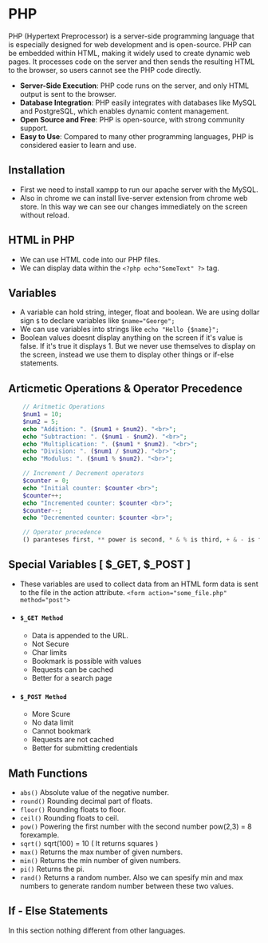 # PHP

PHP (Hypertext Preprocessor) is a server-side programming language that is especially designed for web development and is open-source. PHP can be embedded within HTML, making it widely used to create dynamic web pages. It processes code on the server and then sends the resulting HTML to the browser, so users cannot see the PHP code directly.

- **Server-Side Execution**: PHP code runs on the server, and only HTML output is sent to the browser.
- **Database Integration**: PHP easily integrates with databases like MySQL and PostgreSQL, which enables dynamic content management.
- **Open Source and Free**: PHP is open-source, with strong community support.
- **Easy to Use**: Compared to many other programming languages, PHP is considered easier to learn and use.

## Installation

- First we need to install xampp to run our apache server with the MySQL.
- Also in chrome we can install live-server extension from chrome web store. In this way we can see our changes immediately on the screen without reload.

## HTML in PHP

- We can use HTML code into our PHP files.
- We can display data within the `<?php echo"SomeText" ?>` tag.

## Variables

- A variable can hold string, integer, float and boolean. We are using dollar sign `$` to declare variables like `$name="George";`
- We can use variables into strings like `echo "Hello {$name}";`
- Boolean values doesnt display anything on the screen if it's value is false. If it's true it displays 1. But we never use themselves to display on the screen, instead we use them to display other things or if-else statements.

## Articmetic Operations & Operator Precedence

```php
    // Aritmetic Operations
    $num1 = 10;
    $num2 = 5;
    echo "Addition: ". ($num1 + $num2). "<br>";
    echo "Subtraction: ". ($num1 - $num2). "<br>";
    echo "Multiplication: ". ($num1 * $num2). "<br>";
    echo "Division: ". ($num1 / $num2). "<br>";
    echo "Modulus: ". ($num1 % $num2). "<br>";

    // Increment / Decrement operators
    $counter = 0;
    echo "Initial counter: $counter <br>";
    $counter++;
    echo "Incremented counter: $counter <br>";
    $counter--;
    echo "Decremented counter: $counter <br>";

    // Operator precedence
    () paranteses first, ** power is second, * & % is third, + & - is fourth
```

## Special Variables [ $_GET, $_POST ]

- These variables are used to collect data from an HTML form data is sent to the file in the action attribute. `<form action="some_file.php" method="post">`
- #### `$_GET Method`
  - Data is appended to the URL.
  - Not Secure
  - Char limits
  - Bookmark is possible with values
  - Requests can be cached
  - Better for a search page
- #### `$_POST Method`
  - More Scure
  - No data limit
  - Cannot bookmark
  - Requests are not cached
  - Better for submitting credentials

## Math Functions

- `abs()` Absolute value of the negative number.
- `round()` Rounding decimal part of floats.
- `floor()` Rounding floats to floor.
- `ceil()` Rounding floats to ceil.
- `pow()` Powering the first number with the second number pow(2,3) = 8 forexample.
- `sqrt()` sqrt(100) = 10 ( It returns squares )
- `max()` Returns the max number of given numbers.
- `min()` Returns the min number of given numbers.
- `pi()` Returns the pi.
- `rand()` Returns a random number. Also we can spesify min and max numbers to generate random number between these two values.

## If - Else Statements
In this section nothing different from other languages.
